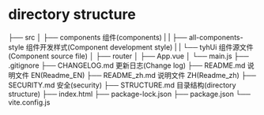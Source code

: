 # directory structure

├── src
│ ├── components 组件(components)
| | ├── all-components-style 组件开发样式(Component development style)
| | └── tyhUi 组件源文件(Component source file)
│ ├── router
│ ├── App.vue
│ └── main.js
├── .gitignore
├── CHANGELOG.md 更新日志(Change log)
├── README.md 说明文件 EN(Readme_EN)
├── README_zh.md 说明文件 ZH(Readme_zh)
├── SECURITY.md 安全(security)
├── STRUCTURE.md 目录结构(directory structure)
├── index.html
├── package-lock.json
├── package.json
└── vite.config.js
